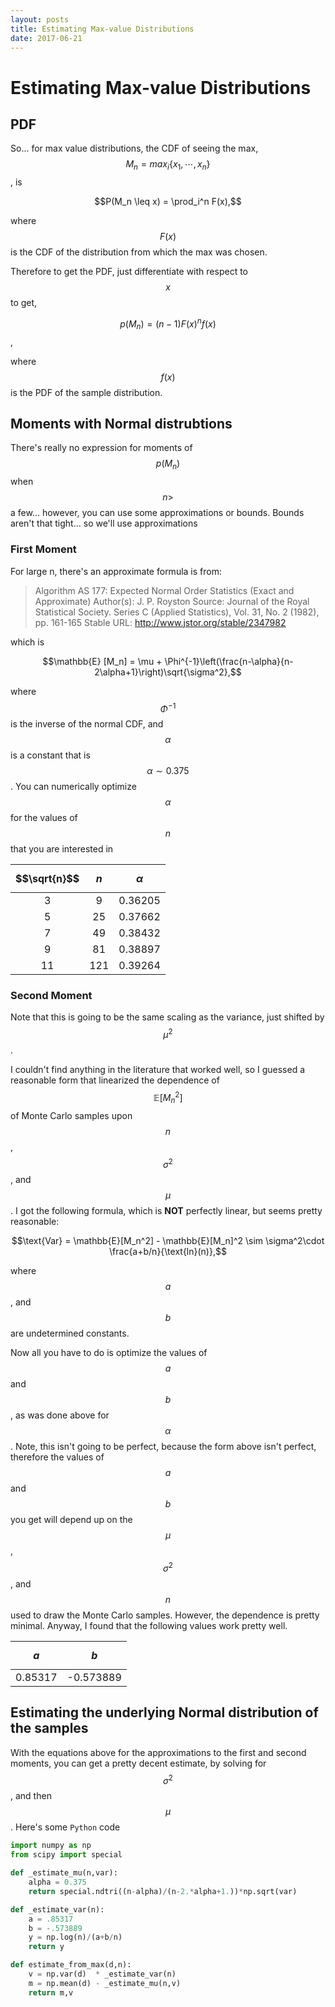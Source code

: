 ```yaml
---
layout: posts
title: Estimating Max-value Distributions
date: 2017-06-21
---
```

# Estimating Max-value Distributions

## PDF
So... for max value distributions, the CDF of seeing the max, $$M_n = max_i \{x_1,\cdots,x_n\}$$, is

$$P(M_n \leq x) = \prod_i^n F(x),$$

where $$F(x)$$ is the CDF of the distribution from which the max was chosen.

Therefore to get the PDF, just differentiate with respect to $$x$$ to get,

$$p(M_n) = (n-1)F(x)^nf(x)$$,

where $$f(x)$$ is the PDF of the sample distribution.

## Moments with Normal distrubtions
There's really no expression for moments of $$p(M_n)$$ when $$n \gt$$ a few... however, you can use some approximations or bounds. Bounds aren't that tight... so we'll use approximations

### First Moment
For large n, there's an approximate formula is from:

>Algorithm AS 177: Expected Normal Order Statistics (Exact and Approximate)
>Author(s): J. P. Royston
>Source: Journal of the Royal Statistical Society. Series C (Applied Statistics), Vol. 31, No. 2
>(1982), pp. 161-165
>Stable URL: http://www.jstor.org/stable/2347982

which is

$$\mathbb{E} [M_n] = \mu + \Phi^{-1}\left(\frac{n-\alpha}{n-2\alpha+1}\right)\sqrt{\sigma^2},$$

where $$\Phi^{-1}$$ is the inverse of the normal CDF, and $$\alpha$$ is a constant that is $$\alpha \sim 0.375$$. You can numerically optimize $$\alpha$$ for the values of $$n$$ that you are interested in

$$\sqrt{n}$$ | $$n$$ |  $$\alpha$$
:---:|:----:|:-----------:
3  |   9  | 0.36205
5  |  25  | 0.37662
7  |  49  | 0.38432
9  |  81  | 0.38897
11 |  121 |  0.39264

### Second Moment
Note that this is going to be the same scaling as the variance, just shifted by $$\mu^2$$.

I couldn't find anything in the literature that worked well, so I guessed a reasonable form that linearized the dependence of $$\mathbb{E}[M_n^2]$$ of Monte Carlo samples upon $$n$$, $$\sigma^2$$, and $$\mu$$. I got the following formula, which is **NOT** perfectly linear, but seems pretty reasonable:

$$\text{Var} = \mathbb{E}[M_n^2] - \mathbb{E}[M_n]^2 \sim \sigma^2\cdot \frac{a+b/n}{\text{ln}(n)},$$

where $$a$$, and $$b$$ are undetermined constants.

Now all you have to do is optimize the values of $$a$$ and $$b$$, as was done above for $$\alpha$$. Note, this isn't going to be perfect, because the form above isn't perfect, therefore the values of $$a$$ and $$b$$ you get will depend up on the $$\mu$$, $$\sigma^2$$, and $$n$$ used to draw the Monte Carlo samples. However, the dependence is pretty minimal. Anyway, I found that the following values work pretty well.

$$a$$ | $$b$$
:----:|:----:
0.85317 | -0.573889

## Estimating the underlying Normal distribution of the samples
With the equations above for the approximations to the first and second moments, you can get a pretty decent estimate, by solving for $$\sigma^2$$, and then $$\mu$$. Here's some `Python` code

``` python
import numpy as np
from scipy import special

def _estimate_mu(n,var):
	alpha = 0.375
	return special.ndtri((n-alpha)/(n-2.*alpha+1.))*np.sqrt(var)

def _estimate_var(n):
	a = .85317
	b = -.573889
	y = np.log(n)/(a+b/n)
	return y

def estimate_from_max(d,n):
	v = np.var(d)  * _estimate_var(n)
	m = np.mean(d) - _estimate_mu(n,v)
	return m,v
```
